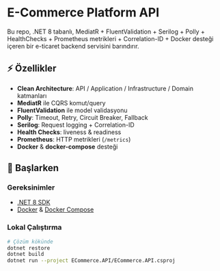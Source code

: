 ﻿# E-Commerce Platform API

Bu repo, .NET 8 tabanlı, MediatR + FluentValidation + Serilog + Polly + HealthChecks + Prometheus metrikleri + Correlation-ID + Docker desteği içeren bir e-ticaret backend servisini barındırır.

## ⚡️ Özellikler

- **Clean Architecture**: API / Application / Infrastructure / Domain katmanları  
- **MediatR** ile CQRS komut/query  
- **FluentValidation** ile model validasyonu  
- **Polly**: Timeout, Retry, Circuit Breaker, Fallback  
- **Serilog**: Request logging + Correlation-ID  
- **Health Checks**: liveness & readiness  
- **Prometheus**: HTTP metrikleri (`/metrics`)  
- **Docker** & **docker-compose** desteği  

## 🚀 Başlarken

### Gereksinimler

- [.NET 8 SDK](https://dotnet.microsoft.com/download)  
- [Docker](https://www.docker.com/get-started) & [Docker Compose](https://docs.docker.com/compose/)  

### Lokal Çalıştırma

```bash
# Çözüm kökünde
dotnet restore
dotnet build
dotnet run --project ECommerce.API/ECommerce.API.csproj
